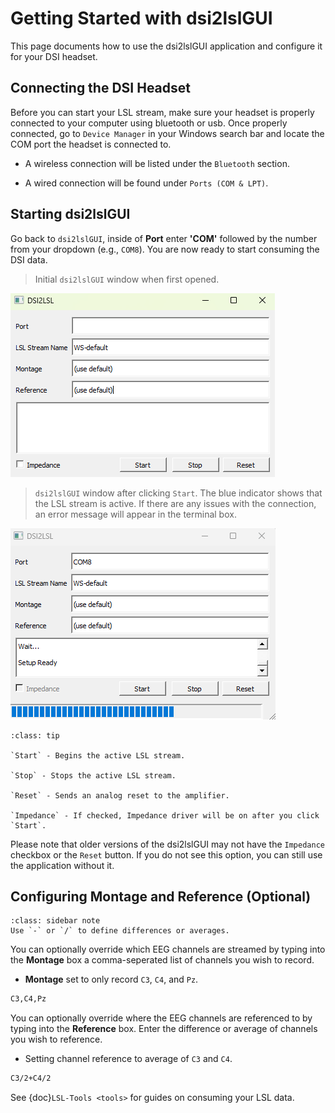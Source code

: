 # Getting Started with dsi2lslGUI

This page documents how to use the dsi2lslGUI application and configure it for your DSI headset.

## Connecting the DSI Headset

Before you can start your LSL stream, make sure your headset is properly connected to your computer using bluetooth or usb. Once properly connected, go to `Device Manager` in your Windows search bar and locate the COM port the headset is connected to.

* A wireless connection will be listed under the `Bluetooth` section.

* A wired connection will be found under `Ports (COM & LPT)`.

## Starting dsi2lslGUI

Go back to `dsi2lslGUI`, inside of **Port** enter **'COM'** followed by the number from your dropdown (e.g., `COM8`). You are now ready to start consuming the DSI data.

> Initial `dsi2lslGUI` window when first opened.

![alt text](../../_static/gui-1.png)

> `dsi2lslGUI` window after clicking `Start`. The blue indicator shows that the LSL stream is active. If there are any issues with the connection, an error message will appear in the terminal box.


![alt text](../../_static/gui-2.png)


```{admonition} GUI Buttons
:class: tip

`Start` - Begins the active LSL stream.

`Stop` - Stops the active LSL stream.

`Reset` - Sends an analog reset to the amplifier.

`Impedance` - If checked, Impedance driver will be on after you click `Start`.

```

Please note that older versions of the dsi2lslGUI may not have the `Impedance` checkbox or the `Reset` button. If you do not see this option, you can still use the application without it.

## Configuring Montage and Reference (Optional)

```{admonition} Note
:class: sidebar note
Use `-` or `/` to define differences or averages. 
```

You can optionally override which EEG channels are streamed by typing into the **Montage** box a comma-seperated list of channels you wish to record.

* **Montage** set to only record `C3`, `C4`, and `Pz`.

```sh
C3,C4,Pz
```

You can optionally override where the EEG channels are referenced to by typing into the **Reference** box. Enter the difference or average of channels you wish to reference.

* Setting channel reference to average of `C3` and `C4`.

```sh
C3/2+C4/2
```

See {doc}`LSL-Tools <tools>` for guides on consuming your LSL data.
